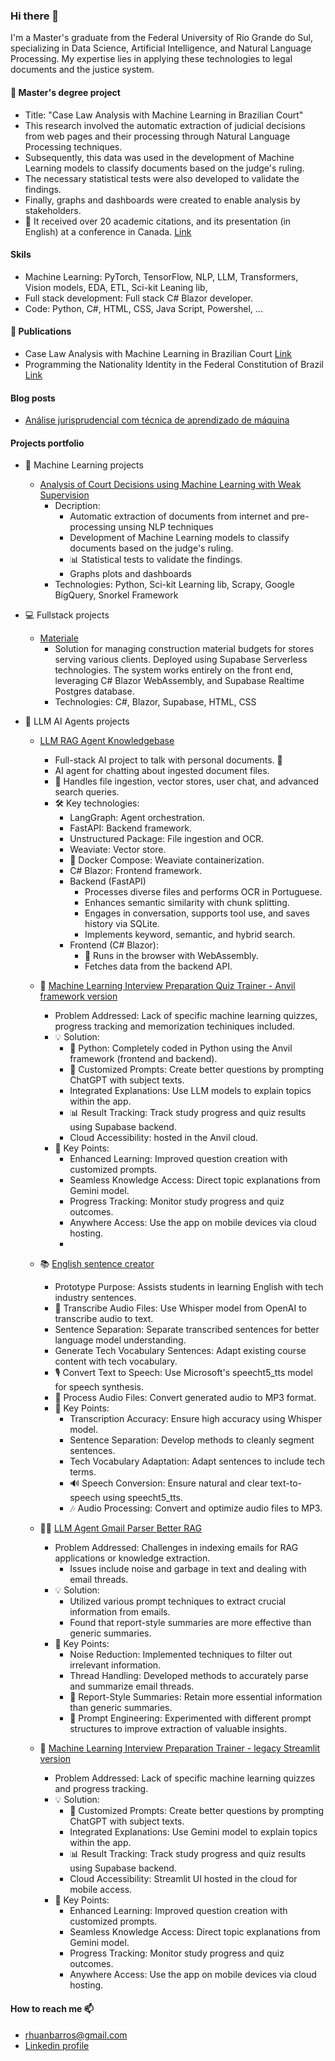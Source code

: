 ### Hi there 👋

I'm a Master's graduate from the Federal University of Rio Grande do Sul, specializing in Data Science, Artificial Intelligence, and Natural Language Processing. My expertise lies in applying these technologies to legal documents and the justice system.

#### 📖 Master's degree project 
-  Title: "Case Law Analysis with Machine Learning in Brazilian Court"
-  This research involved the automatic extraction of judicial decisions from web pages and their processing through Natural Language Processing techniques.
-  Subsequently, this data was used in the development of Machine Learning models to classify documents based on the judge's ruling.
-  The necessary statistical tests were also developed to validate the findings.
-  Finally, graphs and dashboards were created to enable analysis by stakeholders.
-  🚀 It received over 20 academic citations, and its presentation (in English) at a conference in Canada. [Link](https://scholar.google.com/citations?view_op=view_citation&hl=pt-BR&user=4yppHS4AAAAJ&citation_for_view=4yppHS4AAAAJ:u-x6o8ySG0sC)

#### Skils
-  Machine Learning: PyTorch, TensorFlow, NLP, LLM, Transformers, Vision models, EDA, ETL, Sci-kit Leaning lib, 
-  Full stack development: Full stack C# Blazor developer.
-  Code: Python, C#, HTML, CSS, Java Script, Powershel, ...

#### 📖 Publications
-  Case Law Analysis with Machine Learning in Brazilian Court [Link](https://scholar.google.com/citations?view_op=view_citation&hl=pt-BR&user=4yppHS4AAAAJ&citation_for_view=4yppHS4AAAAJ:u-x6o8ySG0sC)
-  Programming the Nationality Identity in the Federal Constitution of Brazil [Link](https://scholar.google.com.br/citations?view_op=view_citation&hl=pt-BR&user=4yppHS4AAAAJ&citation_for_view=4yppHS4AAAAJ:d1gkVwhDpl0C)

#### Blog posts
-  [Análise jurisprudencial com técnica de aprendizado de máquina](https://medium.com/@rhuanbarros/an%C3%A1lise-jurisprudencial-com-t%C3%A9cnica-de-aprendizado-de-m%C3%A1quina-925a14f07325)

#### Projects portfolio
- 🧠 Machine Learning projects
    -  [Analysis of Court Decisions using Machine Learning with Weak Supervision](https://github.com/rhuanbarros/court_decisions_jurimetric_analysis)
        - Decription:
            - Automatic extraction of documents from internet and pre-processing unsing NLP techniques
            - Development of Machine Learning models to classify documents based on the judge's ruling.
            - 📊 Statistical tests to validate the findings.
            - Graphs plots and dashboards
        - Technologies: Python, Sci-kit Learning lib, Scrapy, Google BigQuery, Snorkel Framework

- 💻 Fullstack projects
    -  [Materiale](https://github.com/rhuanbarros/MaterialeShop.Admin)
        - Solution for managing construction material budgets for stores serving various clients. Deployed using Supabase Serverless technologies. The system works entirely on the front end, leveraging C# Blazor WebAssembly, and Supabase Realtime Postgres database.
        - Technologies: C#, Blazor, Supabase, HTML, CSS
          
- 🤖 LLM AI Agents projects
    - [LLM RAG Agent Knowledgebase](https://github.com/rhuanbarros/llm-rag-agent-knowledgebase)
        - Full-stack AI project to talk with personal documents. 🚀
        - AI agent for chatting about ingested document files.
        - 📁 Handles file ingestion, vector stores, user chat, and advanced search queries.
        - 🛠️ Key technologies:
            - LangGraph: Agent orchestration.
            - FastAPI: Backend framework.
            - Unstructured Package: File ingestion and OCR.
            - Weaviate: Vector store.
            - 🐳 Docker Compose: Weaviate containerization.
            - C# Blazor: Frontend framework.
            - Backend (FastAPI)
                - Processes diverse files and performs OCR in Portuguese.
                - Enhances semantic similarity with chunk splitting.
                - Engages in conversation, supports tool use, and saves history via SQLite.
                - Implements keyword, semantic, and hybrid search.
            - Frontend (C# Blazor):
                - 🚀 Runs in the browser with WebAssembly.
                - Fetches data from the backend API.
             
    - 🤖 [Machine Learning Interview Preparation Quiz Trainer - Anvil framework version](https://github.com/rhuanbarros/quiz-study-trainer)
        - Problem Addressed: Lack of specific machine learning quizzes, progress tracking and memorization techiniques included.
        - 💡 Solution:
          - 🐍 Python: Completely coded in Python using the Anvil framework (frontend and backend).
          - 📝 Customized Prompts: Create better questions by prompting ChatGPT with subject texts.
          - Integrated Explanations: Use LLM models to explain topics within the app.
          - 📊 Result Tracking: Track study progress and quiz results using Supabase backend.
          - Cloud Accessibility: hosted in the Anvil cloud.
        - 🔑 Key Points:
          - Enhanced Learning: Improved question creation with customized prompts.
          - Seamless Knowledge Access: Direct topic explanations from Gemini model.
          - Progress Tracking: Monitor study progress and quiz outcomes.
          - Anywhere Access: Use the app on mobile devices via cloud hosting.
          - 
    - 📚 [English sentence creator](https://github.com/rhuanbarros/llm-english-study-audio-sentece-creator)
        - Prototype Purpose: Assists students in learning English with tech industry sentences.
        - 📝 Transcribe Audio Files: Use Whisper model from OpenAI to transcribe audio to text.
        - Sentence Separation: Separate transcribed sentences for better language model understanding.
        - Generate Tech Vocabulary Sentences: Adapt existing course content with tech vocabulary.
        - 🎙️ Convert Text to Speech: Use Microsoft's speecht5_tts model for speech synthesis.
        - 🎵 Process Audio Files: Convert generated audio to MP3 format.
        - 🔑 Key Points:
          - Transcription Accuracy: Ensure high accuracy using Whisper model.
          - Sentence Separation: Develop methods to cleanly segment sentences.
          - Tech Vocabulary Adaptation: Adapt sentences to include tech terms.
          - 🔊 Speech Conversion: Ensure natural and clear text-to-speech using speecht5_tts.
          - 🎶 Audio Processing: Convert and optimize audio files to MP3.

    - 📧🤖 [LLM Agent Gmail Parser Better RAG](https://github.com/rhuanbarros/llm-agent-gmail_parser-better-rag)
        - Problem Addressed: Challenges in indexing emails for RAG applications or knowledge extraction.
            - Issues include noise and garbage in text and dealing with email threads.
        - 💡 Solution:
            - Utilized various prompt techniques to extract crucial information from emails.
            - Found that report-style summaries are more effective than generic summaries.
        - 🌟 Key Points:
            - Noise Reduction: Implemented techniques to filter out irrelevant information.
            - Thread Handling: Developed methods to accurately parse and summarize email threads.
            - 📝 Report-Style Summaries: Retain more essential information than generic summaries.
            - 🔧 Prompt Engineering: Experimented with different prompt structures to improve extraction of valuable insights.

    - 🤖 [Machine Learning Interview Preparation Trainer - legacy Streamlit version](https://github.com/rhuanbarros/llm-quiz-creator-streamlitapp-trainer)
        - Problem Addressed: Lack of specific machine learning quizzes and progress tracking.
        - 💡 Solution:
          - 📝 Customized Prompts: Create better questions by prompting ChatGPT with subject texts.
          - Integrated Explanations: Use Gemini model to explain topics within the app.
          - 📊 Result Tracking: Track study progress and quiz results using Supabase backend.
          - Cloud Accessibility: Streamlit UI hosted in the cloud for mobile access.
        - 🔑 Key Points:
          - Enhanced Learning: Improved question creation with customized prompts.
          - Seamless Knowledge Access: Direct topic explanations from Gemini model.
          - Progress Tracking: Monitor study progress and quiz outcomes.
          - Anywhere Access: Use the app on mobile devices via cloud hosting.

#### How to reach me 📫
-  rhuanbarros@gmail.com
-  [Linkedin profile](https://www.linkedin.com/in/rhuan-barros-87a8aa5/)
